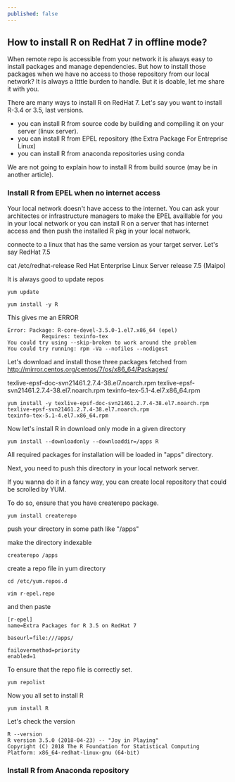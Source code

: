 ```yaml
---
published: false
---
```

## How to install R on RedHat 7 in offline mode?

When remote repo is accessible from your network it is always easy to install packages and manage dependencies. But how to install those packages when we have no access to those repository from our local network? 
It is always a ltttle burden to handle. But it is doable, let me share it with you.

There are many ways to install R on RedHat 7. Let's say you want to install R-3.4 or 3.5, last versions. 
- you can install R from source code by building and compiling it on your server (linux server).
- you can install R from EPEL repository (the Extra Package For Entreprise Linux)
- you can install R from anaconda repositories using conda

We are not going to explain how to install R from build source (may be in another article).

### Install R from EPEL when no internet access

Your local network doesn't have access to the internet. You can ask your architectes or infrastructure managers to make the EPEL availlable for you in your local network or you can install R on a server that has internet access and then push the installed R pkg in your local network.

connecte to a linux that has the same version as your target server.
Let's say RedHat 7.5

cat /etc/redhat-release
Red Hat Enterprise Linux Server release 7.5 (Maipo)

It is always good to update repos

```
yum update
```

```
yum install -y R
```

This gives me an ERROR

```
Error: Package: R-core-devel-3.5.0-1.el7.x86_64 (epel)
           Requires: texinfo-tex
You could try using --skip-broken to work around the problem
You could try running: rpm -Va --nofiles --nodigest
```

Let's download and install those three packages fetched from http://mirror.centos.org/centos/7/os/x86_64/Packages/

texlive-epsf-doc-svn21461.2.7.4-38.el7.noarch.rpm texlive-epsf-svn21461.2.7.4-38.el7.noarch.rpm 
texinfo-tex-5.1-4.el7.x86_64.rpm

```
yum install -y texlive-epsf-doc-svn21461.2.7.4-38.el7.noarch.rpm texlive-epsf-svn21461.2.7.4-38.el7.noarch.rpm 
texinfo-tex-5.1-4.el7.x86_64.rpm
```

Now let's install R in download only mode in a given directory

```
yum install --downloadonly --downloaddir=/apps R
```

All required packages for installation will be loaded in "apps" directory.

Next, you need to push this directory in your local network server.

If you wanna do it in a fancy way, you can create local repository that could be scrolled by YUM.

To do so, ensure that you have createrepo package.

```
yum install createrepo
```
push your directory in some path like "/apps"

make the directory indexable

```
createrepo /apps
```
create a repo file in yum directory 
```
cd /etc/yum.repos.d

vim r-epel.repo
```

and then paste

```
[r-epel]
name=Extra Packages for R 3.5 on RedHat 7

baseurl=file:///apps/

failovermethod=priority
enabled=1
```

To ensure that the repo file is correctly set.

```
yum repolist 
```

Now you all set to install R

```
yum install R
```

Let's check the version

```
R --version
R version 3.5.0 (2018-04-23) -- "Joy in Playing"
Copyright (C) 2018 The R Foundation for Statistical Computing
Platform: x86_64-redhat-linux-gnu (64-bit)
```

### Install R from Anaconda repository



